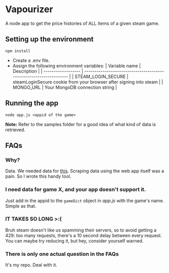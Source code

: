 # Vapourizer
A node app to get the price histories of ALL items of a given steam game.

## Setting up the environment
```
npm install
```
 - Create a .env file.
 - Assign the following environment variables:
 | Variable name      | Description                                                        |
 | ------------------ | ------------------------------------------------------------------ |
 | STEAM_LOGIN_SECURE | steamLoginSecure cookie from your browser after signing into steam |
 | MONGO_URL          | Your MongoDB connection string                                     |

## Running the app
```node app.js <appid of the game>``` 

**Note:** Refer to the samples folder for a good idea of what kind of data is retrieved.

## FAQs
### Why?
Data. We needed data for [this](https://github.com/Nightmare99/SteamQuest). Scraping data using the web app itself was a pain. So I wrote this handy tool.

### I need data for game X, and your app doesn't support it.
Just add in the appid to the ```gameDict``` object in *app.js* with the game's name. Simple as that.

### IT TAKES SO LONG >:(
Bruh steam doesn't like us spamming their servers, so to avoid getting a 429: too many requests, there's a 10 second delay between every request. You can maybe try reducing it, but hey, consider yourself warned.

### There is only one actual question in the FAQs
It's my repo. Deal with it.
